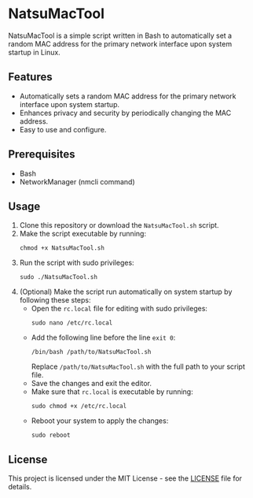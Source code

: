 # NatsuMacTool

NatsuMacTool is a simple script written in Bash to automatically set a random MAC address for the primary network interface upon system startup in Linux.

## Features

- Automatically sets a random MAC address for the primary network interface upon system startup.
- Enhances privacy and security by periodically changing the MAC address.
- Easy to use and configure.

## Prerequisites

- Bash
- NetworkManager (nmcli command)

## Usage

1. Clone this repository or download the `NatsuMacTool.sh` script.
2. Make the script executable by running:
    ```
    chmod +x NatsuMacTool.sh
    ```
3. Run the script with sudo privileges:
    ```
    sudo ./NatsuMacTool.sh
    ```
4. (Optional) Make the script run automatically on system startup by following these steps:
   - Open the `rc.local` file for editing with sudo privileges:
     ```
     sudo nano /etc/rc.local
     ```
   - Add the following line before the line `exit 0`:
     ```
     /bin/bash /path/to/NatsuMacTool.sh
     ```
     Replace `/path/to/NatsuMacTool.sh` with the full path to your script file.
   - Save the changes and exit the editor.
   - Make sure that `rc.local` is executable by running:
     ```
     sudo chmod +x /etc/rc.local
     ```
   - Reboot your system to apply the changes:
     ```
     sudo reboot
     ```

## License

This project is licensed under the MIT License - see the [LICENSE](LICENSE) file for details.
